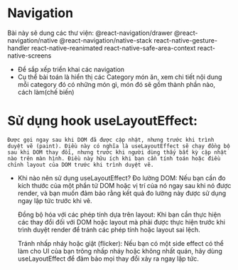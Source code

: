 # Navigation

Bài này sẽ dung các thư viện:
@react-navigation/drawer
@react-navigation/native
@react-navigation/native-stack
react-native-gesture-handler
react-native-reanimated
react-native-safe-area-context
react-native-screens

- Để sắp xếp triển khai các navigation
- Cụ thể bài toán là hiển thị các Category món ăn, xem chi tiết nội dung mỗi category đó có những món gì, món đó sẽ gồm thành phần nào, cách làm(chế biến)

# Sử dụng hook useLayoutEffect:

    Được gọi ngay sau khi DOM đã được cập nhật, nhưng trước khi trình duyệt vẽ (paint). Điều này có nghĩa là useLayoutEffect sẽ chạy đồng bộ sau khi DOM thay đổi, nhưng trước khi người dùng thấy bất kỳ cập nhật nào trên màn hình. Điều này hữu ích khi bạn cần tính toán hoặc điều chỉnh layout của DOM trước khi trình duyệt vẽ.

- Khi nào nên sử dụng useLayoutEffect?
  Đo lường DOM: Nếu bạn cần đo kích thước của một phần tử DOM hoặc vị trí của nó ngay sau khi nó được render, và bạn muốn đảm bảo rằng kết quả đo lường này được sử dụng ngay lập tức trước khi vẽ.

  Đồng bộ hóa với các phép tính dựa trên layout: Khi bạn cần thực hiện các thay đổi đối với DOM hoặc layout mà phải được thực hiện trước khi trình duyệt render để tránh các phép tính hoặc layout sai lệch.

  Tránh nhấp nháy hoặc giật (flicker): Nếu bạn có một side effect có thể làm cho UI của bạn trông nhấp nháy hoặc không nhất quán, hãy dùng useLayoutEffect để đảm bảo mọi thay đổi xảy ra ngay lập tức.
